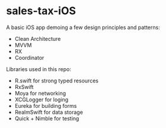 # sales-tax-iOS

A basic iOS app demoing a few design principles and patterns: 

- Clean Architecture
- MVVM
- RX
- Coordinator

Libraries used in this repo:

- R.swift for strong typed resources
- RxSwift
- Moya for networking
- XCGLogger for loging
- Eureka for building forms
- RealmSwift for data storage
- Quick + Nimble for testing
